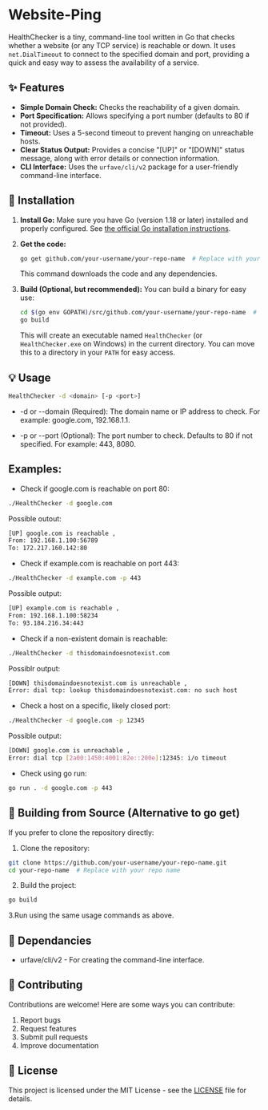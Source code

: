 # Website-Ping
HealthChecker is a tiny, command-line tool written in Go that checks whether a website (or any TCP service) is reachable or down. It uses `net.DialTimeout` to connect to the specified domain and port, providing a quick and easy way to assess the availability of a service.

## ✨ Features

*   **Simple Domain Check:** Checks the reachability of a given domain.
*   **Port Specification:** Allows specifying a port number (defaults to 80 if not provided).
*   **Timeout:**  Uses a 5-second timeout to prevent hanging on unreachable hosts.
*   **Clear Status Output:**  Provides a concise "[UP]" or "[DOWN]" status message, along with error details or connection information.
*   **CLI Interface:**  Uses the `urfave/cli/v2` package for a user-friendly command-line interface.

## 🚀 Installation

1.  **Install Go:**  Make sure you have Go (version 1.18 or later) installed and properly configured.  See [the official Go installation instructions](https://go.dev/doc/install).

2.  **Get the code:**

    ```bash
    go get github.com/your-username/your-repo-name  # Replace with your actual repo
    ```
    This command downloads the code and any dependencies.

3.  **Build (Optional, but recommended):** You can build a binary for easy use:

    ```bash
    cd $(go env GOPATH)/src/github.com/your-username/your-repo-name  # Go to the project directory
    go build
    ```
    This will create an executable named `HealthChecker` (or `HealthChecker.exe` on Windows) in the current directory.  You can move this to a directory in your `PATH` for easy access.

## 💡 Usage

```bash
HealthChecker -d <domain> [-p <port>]
```

*  -d or --domain (Required): The domain name or IP address to check. For example: google.com, 192.168.1.1.

*  -p or --port (Optional): The port number to check. Defaults to 80 if not specified. For example: 443, 8080.

## Examples:

* Check if google.com is reachable on port 80:

```bash
./HealthChecker -d google.com
```

Possible outout:

```bash
[UP] google.com is reachable ,
From: 192.168.1.100:56789
To: 172.217.160.142:80
```

* Check if example.com is reachable on port 443:


```bash
./HealthChecker -d example.com -p 443
```

Possible output:

```bash
[UP] example.com is reachable ,
From: 192.168.1.100:58234
To: 93.184.216.34:443
```

* Check if a non-existent domain is reachable:

```bash
./HealthChecker -d thisdomaindoesnotexist.com
```

Possiblr output:

```bash
[DOWN] thisdomaindoesnotexist.com is unreachable ,
Error: dial tcp: lookup thisdomaindoesnotexist.com: no such host
```

* Check a host on a specific, likely closed port:


```bash
./HealthChecker -d google.com -p 12345
```

Possible output:

```bash
[DOWN] google.com is unreachable ,
Error: dial tcp [2a00:1450:4001:82e::200e]:12345: i/o timeout
```

* Check using go run:

```bash
go run . -d google.com -p 443
```

## 🔧 Building from Source (Alternative to go get)

If you prefer to clone the repository directly:

1. Clone the repository:

```bash
git clone https://github.com/your-username/your-repo-name.git
cd your-repo-name  # Replace with your repo name
```

2. Build the project:

```bash
go build
```

3.Run using the same usage commands as above.

## 📝 Dependancies

* urfave/cli/v2 - For creating the command-line interface.

## 🤝 Contributing 

Contributions are welcome! Here are some ways you can contribute:

1.  Report bugs
2.  Request features
3.  Submit pull requests
4.  Improve documentation

##  📄 License

This project is licensed under the MIT License - see the [LICENSE](LICENSE) file for details.
